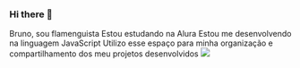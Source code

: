 ### Hi there 👋
Bruno, sou flamenguista
Estou estudando na Alura
Estou me desenvolvendo na linguagem JavaScript
Utilizo esse espaço para minha organização e compartilhamento dos meu projetos desenvolvidos
![](https://img1.picmix.com/output/pic/normal/8/8/7/9/9719788_ab8eb.gif)

